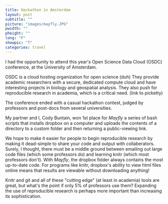 ```yaml
---
title: Hackathon in Amsterdam
layout: post
subtitle: ""
picture: "images/mayfly.JPG"
pwidth: ""
pheight: ""
long: "F"
showpic: "T"
categories: travel
---
```

I had the opportunity to attend this year's Open Science Data Cloud (OSDC) conference, at the University of Amsterdam. 

OSDC is a cloud hosting organization for open science (duh) 
They provide academic researchers with a secure, dedicated compute cloud and have interesting projects in biology and geospatial analysis. They also push for reproducible research in academia, which is a critical need. (link to picketty) 

The conference ended with a casual hackathon contest, judged by professors and post-docs from several universities. 

My partner and I, Cody Buntain, won 1st place for *Mayfly* a series of bash scripts that installs dropbox on a computer and uploads the contents of a directory to a custom folder and then returning a public-viewing link.

We hope to make it easier for people to begin reproducible research by making it dead-simple to share your code and output with collaberators. Surely, I thought, there must be a middle ground between emailing out large code files (which some professors do) and learning knitr (which most professors don't). With *Mayfly*, the dropbox folder always contains the most up-to-date code. For programs like knitr, dropbox's ability to view html files online means that results are viewable without downloading anything!

Knitr and git and all of these "cutting edge" (at least in academia) tools are great, but what's the point if only 5% of professors use them? Expanding the use of reproducible research is perhaps more important than increasing its sophistication. 

